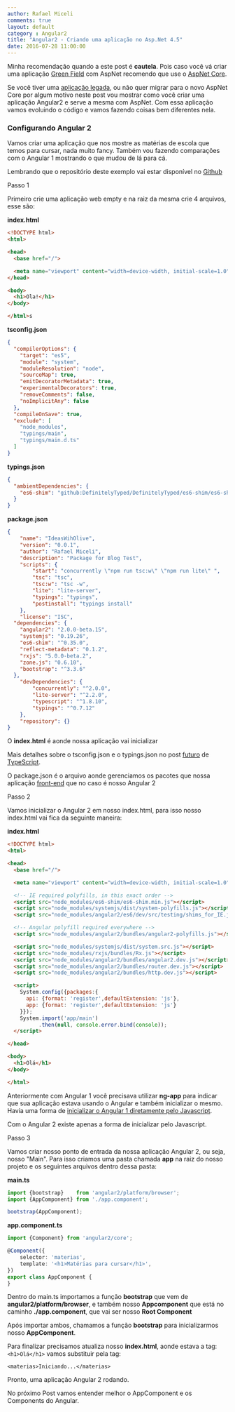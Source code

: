 ```yaml
---
author: Rafael Miceli
comments: true
layout: default 
category : Angular2
title: "Angular2 - Criando uma aplicação no Asp.Net 4.5" 
date: 2016-07-28 11:00:00
---
```


Minha recomendação quando a este post é __cautela__. 
Pois caso você vá criar uma aplicação [Green Field](https://en.wikipedia.org/wiki/Greenfield_project) com AspNet recomendo que use o [AspNet Core](https://docs.asp.net/en/latest/).

Se você tiver uma [aplicação legada](https://en.wikipedia.org/wiki/Brownfield_(software_development)), ou não quer migrar para o novo AspNet Core por algum motivo neste post vou mostrar como você criar uma aplicação Angular2 e serve a mesma com AspNet. Com essa aplicação vamos evoluindo o código e vamos fazendo coisas bem diferentes nela.

### Configurando Angular 2

Vamos criar uma aplicação que nos mostre as matérias de escola que temos para cursar, nada muito fancy. Também vou fazendo comparações com o Angular 1 mostrando o que mudou de lá para cá.

Lembrando que o repositório deste exemplo vai estar disponível no [Github](https://github.com/Rafael-Miceli/Blog-Codes/tree/Angular2)

Passo 1

Primeiro crie uma aplicação web empty e na raiz da mesma crie 4 arquivos, esse são: 

__index.html__

```html
<!DOCTYPE html>
<html>

<head>
  <base href="/">

  <meta name="viewport" content="width=device-width, initial-scale=1.0">  
</head>

<body>
  <h1>Ola!</h1>
</body>

</html>s
```

__tsconfig.json__

```json
{
  "compilerOptions": {
    "target": "es5",
    "module": "system",
    "moduleResolution": "node",
    "sourceMap": true,
    "emitDecoratorMetadata": true,
    "experimentalDecorators": true,
    "removeComments": false,
    "noImplicitAny": false
  },
  "compileOnSave": true,
  "exclude": [
    "node_modules",
    "typings/main",
    "typings/main.d.ts"
  ]
}
```

__typings.json__

```json
{
  "ambientDependencies": {
    "es6-shim": "github:DefinitelyTyped/DefinitelyTyped/es6-shim/es6-shim.d.ts#7de6c3dd94feaeb21f20054b9f30d5dabc5efabd"
  }
}
```

__package.json__

```json
{
    "name": "IdeasWihOlive",
    "version": "0.0.1",
    "author": "Rafael Miceli",
    "description": "Package for Blog Test",
    "scripts": {
        "start": "concurrently \"npm run tsc:w\" \"npm run lite\" ",
        "tsc": "tsc",
        "tsc:w": "tsc -w",
        "lite": "lite-server",
        "typings": "typings",
        "postinstall": "typings install"
    },
    "license": "ISC",
  "dependencies": {
    "angular2": "2.0.0-beta.15",
    "systemjs": "0.19.26",
    "es6-shim": "^0.35.0",
    "reflect-metadata": "0.1.2",
    "rxjs": "5.0.0-beta.2",
    "zone.js": "0.6.10",
    "bootstrap": "^3.3.6"
  },
    "devDependencies": {
        "concurrently": "^2.0.0",
        "lite-server": "^2.2.0",
        "typescript": "^1.8.10",
        "typings": "^0.7.12"
    },
    "repository": {}
}
```

O __index.html__ é aonde nossa aplicação vai inicializar

Mais detalhes sobre o tsconfig.json e o typings.json no post [futuro](https://en.wikipedia.org/wiki/Future) de [TypeScript](http://rafael-miceli.com.br/categories.html#TypeScript-ref).

O package.json é o arquivo aonde gerenciamos os pacotes que nossa aplicação [front-end](https://en.wikipedia.org/wiki/Front_and_back_ends) que no caso é nosso Angular 2

Passo 2

Vamos inicializar o Angular 2 em nosso index.html, para isso nosso index.html vai fica da seguinte maneira:

__index.html__

```html
<!DOCTYPE html>
<html>

<head>
  <base href="/">

  <meta name="viewport" content="width=device-width, initial-scale=1.0">

  <!-- IE required polyfills, in this exact order -->
  <script src="node_modules/es6-shim/es6-shim.min.js"></script>
  <script src="node_modules/systemjs/dist/system-polyfills.js"></script>
  <script src="node_modules/angular2/es6/dev/src/testing/shims_for_IE.js"></script>

  <!-- Angular polyfill required everywhere -->
  <script src="node_modules/angular2/bundles/angular2-polyfills.js"></script>

  <script src="node_modules/systemjs/dist/system.src.js"></script>
  <script src="node_modules/rxjs/bundles/Rx.js"></script>
  <script src="node_modules/angular2/bundles/angular2.dev.js"></script>
  <script src="node_modules/angular2/bundles/router.dev.js"></script>
  <script src="node_modules/angular2/bundles/http.dev.js"></script>

  <script>
    System.config({packages:{
      api: {format: 'register',defaultExtension: 'js'},
      app: {format: 'register',defaultExtension: 'js'}
    }});
    System.import('app/main')
          .then(null, console.error.bind(console));
  </script>

</head>

<body>
  <h1>Olá</h1>
</body>

</html>
``` 

Anteriormente com Angular 1 você precisava utilizar __ng-app__ para indicar que sua aplicação estava usando o Angular e também inicializar o mesmo. Havia uma forma de [inicializar o Angular 1 diretamente pelo Javascript](https://docs.angularjs.org/guide/bootstrap#manual-initialization).

Com o Angular 2 existe apenas a forma de inicializar pelo Javascript.

Passo 3

Vamos criar nosso ponto de entrada da nossa aplicação Angular 2, ou seja, nosso "Main". Para isso criamos uma pasta chamada __app__ na raiz do nosso projeto e os seguintes arquivos dentro dessa pasta:

__main.ts__

```typescript
import {bootstrap}    from 'angular2/platform/browser';
import {AppComponent} from './app.component';

bootstrap(AppComponent);
```

__app.component.ts__

```typescript
import {Component} from 'angular2/core';

@Component({
    selector: 'materias',
    template: '<h1>Matérias para cursar</h1>',
})
export class AppComponent {     
}
```

Dentro do main.ts importamos a função __bootstrap__ que vem de __angular2/platform/browser__, e também nosso __Appcomponent__ que está no caminho __./app.component__, que vai ser nosso __Root Component__

Após importar ambos, chamamos a função __bootstrap__ para inicializarmos nosso __AppComponent__.

Para finalizar precisamos atualiza nosso __index.html__, aonde estava a tag: `<h1>Olá</h1>` vamos substituir pela tag:

    <materias>Iniciando...</materias>

Pronto, uma aplicação Angular 2 rodando.

No próximo Post vamos entender melhor o AppComponent e os Components do Angular.







